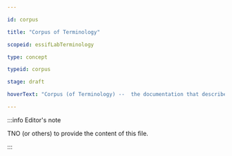 ```yaml
---

id: corpus

title: "Corpus of Terminology"

scopeid: essifLabTerminology

type: concept

typeid: corpus

stage: draft

hoverText: "Corpus (of Terminology) --  the documentation that describes the Knowledge around a set of Terms and Concepts."

---
```




:::info Editor's note

TNO (or others) to provide the content of this file.

:::
